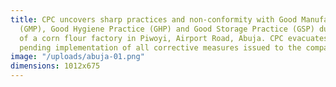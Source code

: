 ```yaml
---
title: CPC uncovers sharp practices and non-conformity with Good Manufacturing Practice
  (GMP), Good Hygiene Practice (GHP) and Good Storage Practice (GSP) during the inspection
  of a corn flour factory in Piwoyi, Airport Road, Abuja. CPC evacuates the products
  pending implementation of all corrective measures issued to the company.
image: "/uploads/abuja-01.png"
dimensions: 1012x675
---
```


